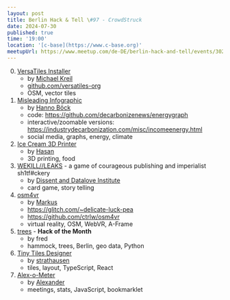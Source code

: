 ```yaml
---
layout: post
title: Berlin Hack & Tell \#97 - CrowdStruck
date: 2024-07-30
published: true
time: '19:00'
location: '[c-base](https://www.c-base.org)'
meetupUrl: https://www.meetup.com/de-DE/berlin-hack-and-tell/events/302403769
---
```


0. [VersaTiles Installer](https://versatiles.org/apps/setup_server)
    - by [Michael Kreil](https://github.com/MichaelKreil)
    - [github.com/versatiles-org](https://github.com/versatiles-org)
    - OSM, vector tiles
1. [Misleading Infographic](https://industrydecarbonization.com/news/misleading-logarithmic-scales-and-the-disregard-for-energy-efficiency.html)
    - by [Hanno Böck](https://hboeck.de/)
    - code: https://github.com/decarbonizenews/energygraph
    - interactive/zoomable versions: https://industrydecarbonization.com/misc/incomeenergy.html
    - social media, graphs, energy, climate
2. [Ice Cream 3D Printer](https://hasanshaukat.wordpress.com/projects/ice-cream-3d-printer)
    - by [Hasan](https://hasanshaukat.wordpress.com)
    - 3D printing, food
3. [WEKILL//LEAKS](https://dissent-and-datalove.institute/artworks/wkl/) - a game of courageous publishing and imperialist sh1tf#ckery
    - by [Dissent and Datalove Institute](https://dissent-and-datalove.institute/)
    - card game, story telling
4. [osm4vr](https://delicate-luck-pea.glitch.me)
    - by [Markus](https://github.com/ctrlw)
    - https://glitch.com/~delicate-luck-pea
    - https://github.com/ctrlw/osm4vr
    - virtual reality, OSM, WebVR, A-Frame
5. [trees](https://colab.research.google.com/drive/16ZW12CxLJAGTyPmgQ026zqrp-YbslQHV) - **Hack of the Month**
    - by fred
    - hammock, trees, Berlin, geo data, Python
6. [Tiny Tiles Designer](https://github.com/strathausen/tinytiles)
    - by [strathausen](https://github.com/strathausen)
    - tiles, layout, TypeScript, React
7. [Alex-o-Meter](https://gist.github.com/soulim/daa27ea52ffc2ae3f9eb19d47aa0bdf0)
    - by [Alexander](https://sul.im)
    - meetings, stats, JavaScript, bookmarklet

